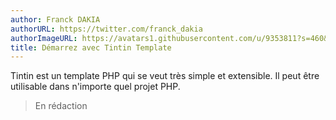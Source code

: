 ```yaml
---
author: Franck DAKIA
authorURL: https://twitter.com/franck_dakia
authorImageURL: https://avatars1.githubusercontent.com/u/9353811?s=460&v=4
title: Démarrez avec Tintin Template
---
```


Tintin est un template PHP qui se veut très simple et extensible. Il peut être utilisable dans n'importe quel projet PHP.

> En rédaction

